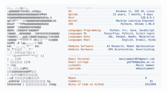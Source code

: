 <picture>
  <source srcset="https://raw.githubusercontent.com/mmazinjameel/mmazinjameel/main/dark_mode.svg?v=1749485598" media="(prefers-color-scheme: dark)">
  <img src="https://raw.githubusercontent.com/mmazinjameel/mmazinjameel/main/light_mode.svg?v=1749485598">
</picture>
